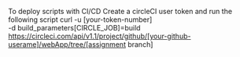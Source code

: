 To deploy scripts with CI/CD
Create a circleCI user token and run the following script
curl -u [your-token-number]\
    -d build_parameters[CIRCLE_JOB]=build \
    https://circleci.com/api/v1.1/project/github/[your-github-userame]/webApp/tree/[assignment branch]

